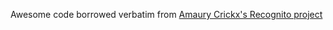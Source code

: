 Awesome code borrowed verbatim from [Amaury Crickx's Recognito project](https://github.com/amaurycrickx/recognito)
